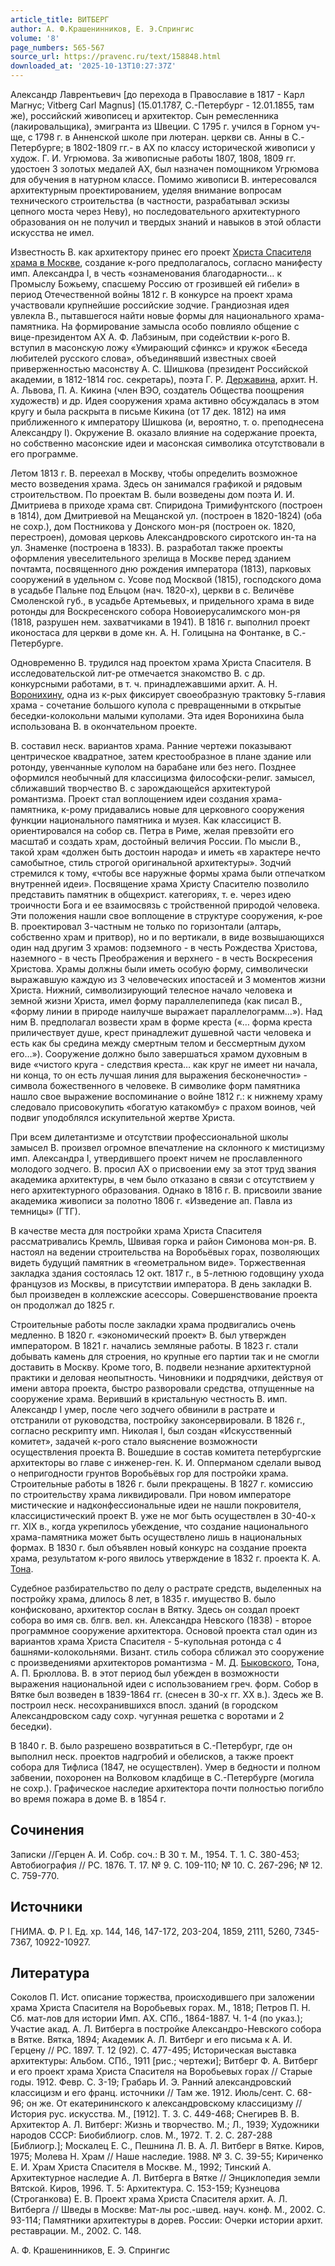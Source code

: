 ```yaml
---
article_title: ВИТБЕРГ
author: А. Ф.Крашенинников, Е. Э.Спрингис
volume: '8'
page_numbers: 565-567
source_url: https://pravenc.ru/text/158848.html
downloaded_at: '2025-10-13T10:27:37Z'
---
```


Александр Лаврентьевич [до перехода в Православие в 1817 - Карл Магнус; Vitberg Carl Magnus] (15.01.1787, С.-Петербург - 12.01.1855, там же), российский живописец и архитектор. Сын ремесленника (лакировальщика), эмигранта из Швеции. С 1795 г. учился в Горном уч-ще, с 1798 г. в Анненской школе при лютеран. церкви св. Анны в С.-Петербурге; в 1802-1809 гг.- в АХ по классу исторической живописи у худож. Г. И. Угрюмова. За живописные работы 1807, 1808, 1809 гг. удостоен 3 золотых медалей АХ, был назначен помощником Угрюмова для обучения в натурном классе. Помимо живописи В. интересовался архитектурным проектированием, уделяя внимание вопросам технического строительства (в частности, разрабатывал эскизы цепного моста через Неву), но последовательного архитектурного образования он не получил и твердых знаний и навыков в этой области искусства не имел.

Известность В. как архитектору принес его проект [Христа Спасителя храма в Москве](<https://pravenc.ru/text/Христа Спасителя храма в Москве.html>), создание к-рого предполагалось, согласно манифесту имп. Александра I, в честь «ознаменования благодарности… к Промыслу Божьему, спасшему Россию от грозившей ей гибели» в период Отечественной войны 1812 г. В конкурсе на проект храма участвовали крупнейшие российские зодчие. Грандиозная идея увлекла В., пытавшегося найти новые формы для национального храма-памятника. На формирование замысла особо повлияло общение с вице-президентом АХ А. Ф. Лабзиным, при содействии к-рого В. вступил в масонскую ложу «Умирающий сфинкс» и кружок «Беседа любителей русского слова», объединявший известных своей приверженностью масонству А. С. Шишкова (президент Российской академии, в 1812-1814 гос. секретарь), поэта Г. Р. [Державина](https://pravenc.ru/text/Державина.html), архит. Н. А. Львова, П. А. Кикина (член ВЭО, создатель Общества поощрения художеств) и др. Идея сооружения храма активно обсуждалась в этом кругу и была раскрыта в письме Кикина (от 17 дек. 1812) на имя приближенного к императору Шишкова (и, вероятно, т. о. преподнесена Александру I). Окружение В. оказало влияние на содержание проекта, но собственно масонские идеи и масонская символика отсутствовали в его программе.

Летом 1813 г. В. переехал в Москву, чтобы определить возможное место возведения храма. Здесь он занимался графикой и рядовым строительством. По проектам В. были возведены дом поэта И. И. Дмитриева в приходе храма свт. Спиридона Тримифунтского (построен в 1814), дом Дмитриевой на Мещанской ул. (построен в 1820-1824) (оба не сохр.), дом Постникова у Донского мон-ря (построен ок. 1820, перестроен), домовая церковь Александровского сиротского ин-та на ул. Знаменке (построена в 1833). В. разработал также проекты оформления увеселительного зрелища в Москве перед зданием почтамта, посвященного дню рождения императора (1813), парковых сооружений в удельном с. Усове под Москвой (1815), господского дома в усадьбе Пальне под Ельцом (нач. 1820-х), церкви в с. Величёве Смоленской губ., в усадьбе Артемьевых, и придельного храма в виде ротонды для Воскресенского собора Новоиерусалимского мон-ря (1818, разрушен нем. захватчиками в 1941). В 1816 г. выполнил проект иконостаса для церкви в доме кн. А. Н. Голицына на Фонтанке, в С.-Петербурге.

Одновременно В. трудился над проектом храма Христа Спасителя. В исследовательской лит-ре отмечается знакомство В. с др. конкурсными работами, в т. ч. принадлежавшими архит. А. Н. [Воронихину](https://pravenc.ru/text/Воронихину.html), одна из к-рых фиксирует своеобразную трактовку 5-главия храма - сочетание большого купола с превращенными в открытые беседки-колокольни малыми куполами. Эта идея Воронихина была использована В. в окончательном проекте.

В. составил неск. вариантов храма. Ранние чертежи показывают центрическое квадратное, затем крестообразное в плане здание или ротонду, увенчанные куполом на барабане или без него. Позднее оформился необычный для классицизма философски-религ. замысел, сближавший творчество В. с зарождающейся архитектурой романтизма. Проект стал воплощением идеи создания храма-памятника, к-рому придавались новые для церковного сооружения функции национального памятника и музея. Как классицист В. ориентировался на собор св. Петра в Риме, желая превзойти его масштаб и создать храм, достойный величия России. По мысли В., такой храм «должен быть достоин народа» и иметь «в характере нечто самобытное, стиль строгой оригинальной архитектуры». Зодчий стремился к тому, «чтобы все наружные формы храма были отпечатком внутренней идеи». Посвящение храма Христу Спасителю позволило представить памятник в общехрист. категориях, т. е. через идею троичности Бога и ее взаимосвязь с тройственной природой человека. Эти положения нашли свое воплощение в структуре сооружения, к-рое В. проектировал 3-частным не только по горизонтали (алтарь, собственно храм и притвор), но и по вертикали, в виде возвышающихся один над другим 3 храмов: подземного - в честь Рождества Христова, наземного - в честь Преображения и верхнего - в честь Воскресения Христова. Храмы должны были иметь особую форму, символически выражавшую каждую из 3 человеческих ипостасей и 3 моментов жизни Христа. Нижний, символизирующий телесное начало человека и земной жизни Христа, имел форму параллелепипеда (как писал В., «форму линии в природе наилучше выражает параллелограмм...»). Над ним В. предполагал возвести храм в форме креста («… форма креста приличествует душе, крест принадлежит душевной части человека и есть как бы средина между смертным телом и бессмертным духом его…»). Сооружение должно было завершаться храмом духовным в виде «чистого круга - следствия креста… как круг не имеет ни начала, ни конца, то он есть лучшая линия для выражения бесконечности» - символа божественного в человеке. В символике форм памятника нашло свое выражение воспоминание о войне 1812 г.: к нижнему храму следовало присовокупить «богатую катакомбу» с прахом воинов, чей подвиг уподоблялся искупительной жертве Христа.

При всем дилетантизме и отсутствии профессиональной школы замысел В. произвел огромное впечатление на склонного к мистицизму имп. Александра I, утвердившего проект ничем не прославленного молодого зодчего. В. просил АХ о присвоении ему за этот труд звания академика архитектуры, в чем было отказано в связи с отсутствием у него архитектурного образования. Однако в 1816 г. В. присвоили звание академика живописи за полотно 1806 г. «Изведение ап. Павла из темницы» (ГТГ).

В качестве места для постройки храма Христа Спасителя рассматривались Кремль, Швивая горка и район Симонова мон-ря. В. настоял на ведении строительства на Воробьёвых горах, позволяющих видеть будущий памятник в «геометральном виде». Торжественная закладка здания состоялась 12 окт. 1817 г., в 5-летнюю годовщину ухода французов из Москвы, в присутствии императора. В день закладки В. был произведен в коллежские асессоры. Совершенствование проекта он продолжал до 1825 г.

Строительные работы после закладки храма продвигались очень медленно. В 1820 г. «экономический проект» В. был утвержден императором. В 1821 г. начались земляные работы. В 1823 г. стали добывать камень для строения, но крупные его партии так и не смогли доставить в Москву. Кроме того, В. подвели незнание архитектурной практики и деловая неопытность. Чиновники и подрядчики, действуя от имени автора проекта, быстро разворовали средства, отпущенные на сооружение храма. Веривший в кристальную честность В. имп. Александр I умер, после чего зодчего обвинили в растрате и отстранили от руководства, постройку законсервировали. В 1826 г., согласно рескрипту имп. Николая I, был создан «Искусственный комитет», задачей к-рого стало выяснение возможности осуществления проекта В. Вошедшие в состав комитета петербургские архитекторы во главе с инженер-ген. К. И. Опперманом сделали вывод о непригодности грунтов Воробьёвых гор для постройки храма. Строительные работы в 1826 г. были прекращены. В 1827 г. комиссию по строительству храма ликвидировали. При новом императоре мистические и надконфессиональные идеи не нашли покровителя, классицистический проект В. уже не мог быть осуществлен в 30-40-х гг. XIX в., когда укрепилось убеждение, что создание национального храма-памятника может быть осуществлено лишь в национальных формах. В 1830 г. был объявлен новый конкурс на создание проекта храма, результатом к-рого явилось утверждение в 1832 г. проекта К. А. [Тона](https://pravenc.ru/text/Тона.html).

Судебное разбирательство по делу о растрате средств, выделенных на постройку храма, длилось 8 лет, в 1835 г. имущество В. было конфисковано, архитектор сослан в Вятку. Здесь он создал проект собора во имя св. блгв. вел. кн. Александра Невского (1838) - второе программное сооружение архитектора. Основой проекта стал один из вариантов храма Христа Спасителя - 5-купольная ротонда с 4 башнями-колокольнями. Визант. стиль собора сближал это сооружение с произведениями архитекторов романтизма - М. Д. [Быковского](https://pravenc.ru/text/Быковского.html), Тона, А. П. Брюллова. В. в этот период был убежден в возможности выражения национальной идеи с использованием греч. форм. Собор в Вятке был возведен в 1839-1864 гг. (снесен в 30-х гг. XX в.). Здесь же В. построил неск. несохранившихся впосл. зданий (в городском Александровском саду сохр. чугунная решетка с воротами и 2 беседки).

В 1840 г. В. было разрешено возвратиться в С.-Петербург, где он выполнил неск. проектов надгробий и обелисков, а также проект собора для Тифлиса (1847, не осуществлен). Умер в бедности и полном забвении, похоронен на Волковом кладбище в С.-Петербурге (могила не сохр.). Графическое наследие архитектора почти полностью погибло во время пожара в доме В. в 1854 г.

## Сочинения

Записки //Герцен А. И. Собр. соч.: В 30 т. М., 1954. Т. 1. С. 380-453; Автобиография // РС. 1876. Т. 17. № 9. С. 109-110; № 10. С. 267-296; № 12. С. 759-770.

## Источники

ГНИМА. Ф. Р I. Ед. хр. 144, 146, 147-172, 203-204, 1859, 2111, 5260, 7345-7367, 10922-10927.

## Литература

Соколов П. Ист. описание торжества, происходившего при заложении храма Христа Спасителя на Воробьевых горах. М., 1818; Петров П. Н. Сб. мат-лов для истории Имп. АХ. СПб., 1864-1887. Ч. 1-4 (по указ.); Участие акад. А. Л. Витберга в постройке Александро-Невского собора в Вятке. Вятка, 1894; Aкадемик А. Л. Витберг и его письма к А. И. Герцену // РС. 1897. Т. 12 (92). С. 477-495; Историческая выставка архитектуры: Альбом. СПб., 1911 [рис.; чертежи]; Витберг Ф. А. Витберг и его проект храма Христа Спасителя на Воробьевых горах // Старые годы. 1912. Февр. С. 3-19; Грабарь И. Э. Ранний александровский классицизм и его франц. источники // Там же. 1912. Июль/сент. С. 68-96; он же. От екатерининского к александровскому классицизму // История рус. искусства. М., [1912]. Т. 3. С. 449-468; Снегирев В. В. Архитектор А. Л. Витберг: Жизнь и творчество. М.; Л., 1939; Художники народов СССР: Биобиблиогр. слов. М., 1972. Т. 2. С. 287-288 [Библиогр.]; Москалец Е. С., Пешнина Л. В. А. Л. Витберг в Вятке. Киров, 1975; Молева Н. Храм // Наше наследие. 1988. № 3. С. 39-55; Кириченко Е. И. Храм Христа Спасителя в Москве. М., 1992; Тинский А. Архитектурное наследие А. Л. Витберга в Вятке // Энциклопедия земли Вятской. Киров, 1996. Т. 5: Архитектура. С. 153-159; Кузнецова (Строганкова) Е. В. Проект храма Христа Спасителя архит. А. Л. Витберга // Шведы в Москве: Мат-лы рос.-швед. науч. конф. М., 2002. С. 93-114; Памятники архитектуры в дорев. России: Очерки истории архит. реставрации. М., 2002. С. 148.

А. Ф.  Крашенинников, Е. Э.  Спрингис
